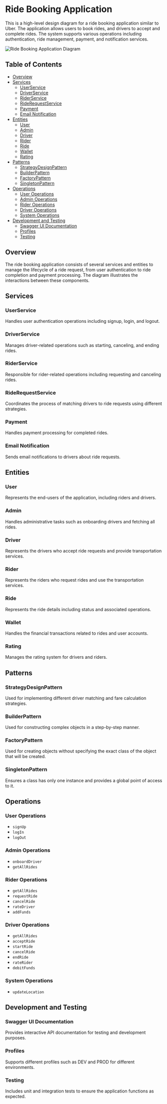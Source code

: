 # Ride Booking Application 

This is a high-level design diagram for a ride booking application similar to Uber. The application allows users to book rides, and drivers to accept and complete rides. The system supports various operations including authentication, ride management, payment, and notification services.

![Ride Booking Application Diagram](static/img.png)

## Table of Contents

- [Overview](#overview)
- [Services](#services)
    - [UserService](#userservice)
    - [DriverService](#driverservice)
    - [RiderService](#riderservice)
    - [RideRequestService](#riderequestservice)
    - [Payment](#payment)
    - [Email Notification](#email-notification)
- [Entities](#entities)
    - [User](#user)
    - [Admin](#admin)
    - [Driver](#driver)
    - [Rider](#rider)
    - [Ride](#ride)
    - [Wallet](#wallet)
    - [Rating](#rating)
- [Patterns](#patterns)
    - [StrategyDesignPattern](#strategydesignpattern)
    - [BuilderPattern](#builderpattern)
    - [FactoryPattern](#factorypattern)
    - [SingletonPattern](#singletonpattern)
- [Operations](#operations)
    - [User Operations](#user-operations)
    - [Admin Operations](#admin-operations)
    - [Rider Operations](#rider-operations)
    - [Driver Operations](#driver-operations)
    - [System Operations](#system-operations)
- [Development and Testing](#development-and-testing)
    - [Swagger UI Documentation](#swagger-ui-documentation)
    - [Profiles](#profiles)
    - [Testing](#testing)

## Overview

The ride booking application consists of several services and entities to manage the lifecycle of a ride request, from user authentication to ride completion and payment processing. The diagram illustrates the interactions between these components.

## Services

### UserService

Handles user authentication operations including signup, login, and logout.

### DriverService

Manages driver-related operations such as starting, canceling, and ending rides.

### RiderService

Responsible for rider-related operations including requesting and canceling rides.

### RideRequestService

Coordinates the process of matching drivers to ride requests using different strategies.

### Payment

Handles payment processing for completed rides.

### Email Notification

Sends email notifications to drivers about ride requests.

## Entities

### User

Represents the end-users of the application, including riders and drivers.

### Admin

Handles administrative tasks such as onboarding drivers and fetching all rides.

### Driver

Represents the drivers who accept ride requests and provide transportation services.

### Rider

Represents the riders who request rides and use the transportation services.

### Ride

Represents the ride details including status and associated operations.

### Wallet

Handles the financial transactions related to rides and user accounts.

### Rating

Manages the rating system for drivers and riders.

## Patterns

### StrategyDesignPattern

Used for implementing different driver matching and fare calculation strategies.

### BuilderPattern

Used for constructing complex objects in a step-by-step manner.

### FactoryPattern

Used for creating objects without specifying the exact class of the object that will be created.

### SingletonPattern

Ensures a class has only one instance and provides a global point of access to it.

## Operations

### User Operations

- `signUp`
- `logIn`
- `logOut`

### Admin Operations

- `onboardDriver`
- `getAllRides`

### Rider Operations

- `getAllRides`
- `requestRide`
- `cancelRide`
- `rateDriver`
- `addFunds`

### Driver Operations

- `getAllRides`
- `acceptRide`
- `startRide`
- `cancelRide`
- `endRide`
- `rateRider`
- `debitFunds`

### System Operations

- `updateLocation`

## Development and Testing

### Swagger UI Documentation

Provides interactive API documentation for testing and development purposes.

### Profiles

Supports different profiles such as DEV and PROD for different environments.

### Testing

Includes unit and integration tests to ensure the application functions as expected.

